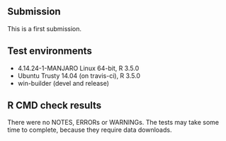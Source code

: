 ## Submission

This is a first submission.

## Test environments

* 4.14.24-1-MANJARO Linux 64-bit, R 3.5.0
* Ubuntu Trusty 14.04 (on travis-ci), R 3.5.0
* win-builder (devel and release)

## R CMD check results

There were no NOTES, ERRORs or WARNINGs.
The tests may take some time to complete, because they require data downloads. 
